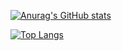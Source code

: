[![Anurag's GitHub stats](https://github-readme-stats.vercel.app/api?username=remeal&theme=chartreuse-dark&show_icons=true)](https://github.com/anuraghazra/github-readme-stats)

[![Top Langs](https://github-readme-stats.vercel.app/api/top-langs/?username=remeal&theme=dracula&layout=compact)](https://github.com/anuraghazra/github-readme-stats)
